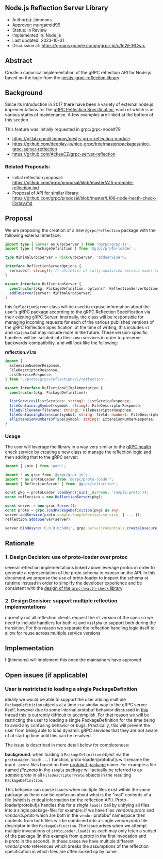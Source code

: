Node.js Reflection Server Library
----
* Author(s): jtimmons
* Approver: murgatroid99
* Status: In Review
* Implemented in: Node.js
* Last updated: 2023-10-31
* Discussion at: https://groups.google.com/g/grpc-io/c/Ie2jFIHCwrc

## Abstract

Create a canonical implementation of the gRPC reflection API for Node.js based on the logic from the [nestjs-grpc-reflection library](https://gitlab.com/jtimmons/nestjs-grpc-reflection-module/-/blob/30b67a78ff99e31ae54a0ab34c3784316579c665/src/grpc-reflection/grpc-reflection.service.ts)

## Background

Since its introduction in 2017 there have been a variety of external node.js implementations for the [gRPC Reflection Specification](https://github.com/grpc/grpc/blob/ce75ec23a1a9c5239834b92da4ce0992d367a39c/doc/server-reflection.md), each of which is in various states of maintenance. A few examples are linked at the bottom of this section.

This feature was initially requested in grpc/grpc-node#79

* https://gitlab.com/jtimmons/nestjs-grpc-reflection-module
* https://github.com/deeplay-io/nice-grpc/tree/master/packages/nice-grpc-server-reflection
* https://github.com/AckeeCZ/grpc-server-reflection

### Related Proposals:
* Initial reflection proposal: https://github.com/grpc/proposal/blob/master/A15-promote-reflection.md
* Proposal of API for similar library: https://github.com/grpc/proposal/blob/master/L106-node-heath-check-library.md

## Proposal

We are proposing the creation of a new `@grpc/reflection` package with the following external interface:

```ts
import type { Server as GrpcServer } from '@grpc/grpc-js';
import type { PackageDefinition } from '@grpc/proto-loader';

type MinimalGrpcServer = Pick<GrpcServer, 'addService'>;

interface ReflectionServerOptions {
  services?: string[]; // whitelist of fully-qualified service names to expose. Default: expose all
}

export interface ReflectionServer {
  constructor(pkg: PackageDefinition, options?: ReflectionServerOptions);
  addToServer(server: MinimalGrpcServer);
}
```

this `ReflectionServer` class will be used to expose information about the user's gRPC package according to the gRPC Reflection Specification via their existing gRPC Server. Internally, the class will be responsible for managing incoming requests for each of the various published versions of the gRPC Reflection Specification: at the time of writing, this includes `v1` and `v1alpha` but may include more in the future. These version-specific handlers will be isolated into their own services in order to preserve backwards-compatibility, and will look like the following:

**reflection.v1.ts**
```ts
import {
  ExtensionNumberResponse,
  FileDescriptorResponse,
  ListServiceResponse,
} from './proto/grpc/reflection/v1/reflection';

export interface ReflectionV1Implementation {
  constructor(pkg: PackageDefinition);

  listServices(listServices: string): ListServiceResponse;
  fileContainingSymbol(symbol: string): FileDescriptorResponse;
  fileByFilename(filename: string): FileDescriptorResponse;
  fileContainingExtension(symbol: string, field: number): FileDescriptorResponse;
  allExtensionNumbersOfType(symbol: string): ExtensionNumberResponse;
}
```

### Usage
The user will leverage the library in a way very similar to the [gRPC health check service](https://github.com/grpc/grpc-node/tree/83743646cf69baf9ae1294015de5ffed33339154/packages/grpc-health-check) by creating a new class to manage the reflection logic and then adding that to the gRPC server:

```ts
import { join } from 'path';

import * as grpc from '@grpc/grpc-js';
import * as protoLoader from '@grpc/proto-loader';
import { ReflectionServer } from '@grpc/reflection';

const pkg = protoLoader.loadSync(join(__dirname, 'sample.proto'));
const reflection = new ReflectionServer(pkg);

const server = new grpc.Server();
const proto = grpc.loadPackageDefinition(pkg) as any;
server.addService(proto.sample.SampleService.service, { ... });
reflection.addToServer(server)

server.bindAsync('0.0.0.0:5001', grpc.ServerCredentials.createInsecure(), () => { server.start(); });
```

## Rationale

### 1. Design Decision: use of proto-loader over protoc
several reflection implementations linked above leverage protoc in order to generate a representation of the proto schema to expose on the API. In this document we propose the use of proto-loader to inspect the schema at runtime instead in order to simplify the developer experience and be consistent with the [design of the `grpc-health-check` library](https://github.com/grpc/proposal/blob/ee75a4010214ddda02ba992e69f1c57be7f71497/L106-node-heath-check-library.md#switch-from-protoc-to-grpcproto-loader).

### 2. Design Decision: support multiple reflection implementations
currently not all reflection clients request the `v1` version of the spec so we need to include handlers for both `v1` and `v1alpha` to support both during the transition. For this reason we separate the reflection handling logic itself to allow for reuse across multiple service versions

## Implementation

I (jtimmons) will implement this once the maintainers have approved

## Open issues (if applicable)

### User is restricted to loading a single PackageDefinition

ideally we would be able to support the user adding multiple `PackageDefinition` objects at a time in a similar way to the gRPC server itself, however due to some internal protobuf behavior discussed in [this thread](https://github.com/grpc/proposal/pull/397#discussion_r1357181337) this is currently difficult to accomplish. For that reason we will be restricting the user to loading a single PackageDefinition for the time being to avoid any confusing behavior or bugs. Practically, this will prevent the user from being able to load dynamic gRPC services that they are not aware of at startup time until this can be resolved.

The issue is described in more detail below for completeness:

**background**: when loading a `PackageDefinition` object via the `protoLoader.load(...)` function, proto-loader/protobufjs will rename the input `.proto` files based on their [protobuf package](https://protobuf.dev/programming-guides/proto3/#packages) name. For example a file named _file.proto_ in the `sample` package will actually be referred to as _sample.proto_ in all `FileDescriptorProto` objects in the resulting `PackageDefinition`.

This behavior can cause issues when multiple files exist within the _same_ package as there can be confusion about what is the "real" contents of a file (which is critical information for the reflection API). Proto-loader/protobufjs handles this for a _single_ `load()` call by unifying all files into a single package-file; for example: if we have files _vendor/a.proto_ and _vendor/b.proto_ which are both in the `vendor` protobuf namespace then contents from both files will be combined into a single _vendor.proto_ file descriptor in the `PackageDefinition`. The issue arises when we attempt multiple invocations of `protoLoader.load()` as each may only fetch a subset of the package (in this example from _a.proto_ in the first invocation and _b.proto_ in the second). In these cases we have multiple different _vendor.proto_ references which breaks the assumptions of the reflection specification in which files are often looked up by name.
